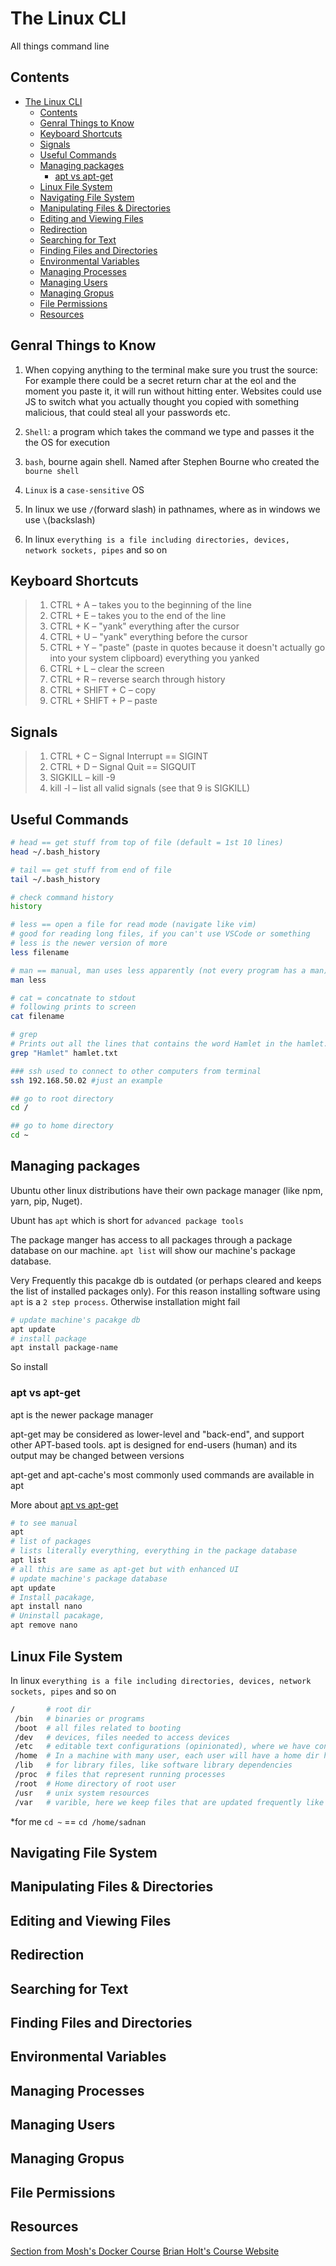 # The Linux CLI

All things command line

## Contents

<!-- toc -->

- [The Linux CLI](#the-linux-cli)
  - [Contents](#contents)
  - [Genral Things to Know](#genral-things-to-know)
  - [Keyboard Shortcuts](#keyboard-shortcuts)
  - [Signals](#signals)
  - [Useful Commands](#useful-commands)
  - [Managing packages](#managing-packages)
    - [apt vs apt-get](#apt-vs-apt-get)
  - [Linux File System](#linux-file-system)
  - [Navigating File System](#navigating-file-system)
  - [Manipulating Files & Directories](#manipulating-files--directories)
  - [Editing and Viewing Files](#editing-and-viewing-files)
  - [Redirection](#redirection)
  - [Searching for Text](#searching-for-text)
  - [Finding Files and Directories](#finding-files-and-directories)
  - [Environmental Variables](#environmental-variables)
  - [Managing Processes](#managing-processes)
  - [Managing Users](#managing-users)
  - [Managing Gropus](#managing-gropus)
  - [File Permissions](#file-permissions)
  - [Resources](#resources)

<!-- tocstop -->

## Genral Things to Know

1. When copying anything to the terminal make sure you trust the source: <br> For example there could be a secret return char at the eol and the moment you paste it, it will run without hitting enter. Websites could use JS to switch what you actually thought you copied with something malicious, that could steal all your passwords etc.

2. `Shell`: a program which takes the command we type and passes it the the OS for execution

3. `bash`, bourne again shell. Named after Stephen Bourne who created the `bourne shell`

4. `Linux` is a `case-sensitive` OS

5. In linux we use `/`(forward slash) in pathnames, where as in windows we use `\`(backslash)

6. In linux `everything is a file including directories, devices, network sockets, pipes` and so on

## Keyboard Shortcuts

> 1. CTRL + A – takes you to the beginning of the line
> 2. CTRL + E – takes you to the end of the line
> 3. CTRL + K – "yank" everything after the cursor
> 4. CTRL + U – "yank" everything before the cursor
> 5. CTRL + Y – "paste" (paste in quotes because it doesn't actually go into your system clipboard) everything you yanked
> 6. CTRL + L – clear the screen
> 7. CTRL + R – reverse search through history
> 8. CTRL + SHIFT + C – copy
> 9. CTRL + SHIFT + P – paste

## Signals

> 1. CTRL + C – Signal Interrupt == SIGINT
> 2. CTRL + D – Signal Quit == SIGQUIT
> 3. SIGKILL – kill -9
> 4. kill -l – list all valid signals (see that 9 is SIGKILL)

## Useful Commands

```bash
# head == get stuff from top of file (default = 1st 10 lines)
head ~/.bash_history

# tail == get stuff from end of file
tail ~/.bash_history

# check command history
history

# less == open a file for read mode (navigate like vim)
# good for reading long files, if you can't use VSCode or something
# less is the newer version of more
less filename

# man == manual, man uses less apparently (not every program has a man)
man less

# cat = concatnate to stdout
# following prints to screen
cat filename

# grep
# Prints out all the lines that contains the word Hamlet in the hamlet.txt
grep "Hamlet" hamlet.txt

### ssh used to connect to other computers from terminal
ssh 192.168.50.02 #just an example

## go to root directory
cd /

## go to home directory
cd ~
```

## Managing packages

Ubuntu other linux distributions have their own package manager (like npm, yarn, pip, Nuget).

Ubunt has `apt` which is short for `advanced package tools`

The package manger has access to all packages through a package database on our machine. `apt list` will show our machine's package database.

Very Frequently this pacakge db is outdated (or perhaps cleared and keeps the list of installed packages only). For this reason installing software using `apt` is a `2 step process`. Otherwise installation might fail

```bash
# update machine's pacakge db
apt update
# install package
apt install package-name
```

So install

### apt vs apt-get

apt is the newer package manager

apt-get may be considered as lower-level and "back-end", and support other APT-based tools. apt is designed for end-users (human) and its output may be changed between versions

apt-get and apt-cache's most commonly used commands are available in apt

More about [apt vs apt-get](https://askubuntu.com/questions/445384/what-is-the-difference-between-apt-and-apt-get)

```bash
# to see manual
apt
# list of packages
# lists literally everything, everything in the package database
apt list
# all this are same as apt-get but with enhanced UI
# update machine's package database
apt update
# Install pacakage,
apt install nano
# Uninstall pacakage,
apt remove nano
```

## Linux File System

In linux `everything is a file including directories, devices, network sockets, pipes` and so on

```bash
/       # root dir
 /bin   # binaries or programs
 /boot  # all files related to booting
 /dev   # devices, files needed to access devices
 /etc   # editable text configurations (opinionated), where we have config files
 /home  # In a machine with many user, each user will have a home dir here
 /lib   # for library files, like software library dependencies
 /proc  # files that represent running processes
 /root  # Home directory of root user
 /usr   # unix system resources
 /var   # varible, here we keep files that are updated frequently like lock files
```

\*for me `cd ~` == `cd /home/sadnan`

## Navigating File System

## Manipulating Files & Directories

## Editing and Viewing Files

## Redirection

## Searching for Text

## Finding Files and Directories

## Environmental Variables

## Managing Processes

## Managing Users

## Managing Gropus

## File Permissions

## Resources

[Section from Mosh's Docker Course](https://codewithmosh.com/courses/the-ultimate-docker-course/lectures/31447539)
[Brian Holt's Course Website](https://btholt.github.io/complete-intro-to-linux-and-the-cli/)

```

```
